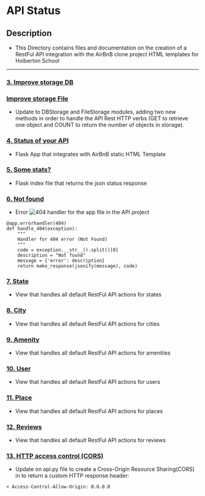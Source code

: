 # API Status

## Description

* This Directory contains files and documentation on the creation of a RestFul
API integration with the AirBnB clone project HTML templates for Holberton
School

---

### [3. Improve storage DB](./../models/engine/db_storage.py)
### [Improve storage File](./../models/engine/file_storage.py)
* Update to DBStorage and FileStorage modules, adding two new methods in order
to handle the API Rest HTTP verbs (GET to retrieve one object and COUNT to
return the number of objects in storage).

### [4. Status of your API](./v1/views/app.py)
* Flask App that integrates with AirBnB static HTML Template

### [5. Some stats?](./v1/views/index.py)
* Flask index file that returns the json status response

### [6. Not found](./v1/views/app.py)
* Error ![404](https://img.shields.io/badge/-404-red) handler for the app file in the API project
```
@app.errorhandler(404)
def handle_404(exception):
    """
    Handler for 404 error (Not Found)
    """
    code = exception.__str__().split()[0]
    description = "Not found"
    message = {'error': description}
    return make_response(jsonify(message), code)
```
### [7. State](./v1/views/states.py)
* View that handles all default RestFul API actions for states

### [8. City](./v1/views/cities.py)
* View that handles all default RestFul API actions for cities

### [9. Amenity](./v1/views/amenities.py)
* View that handles all default RestFul API actions for amenities

### [10. User](./v1/views/users.py)
* View that handles all default RestFul API actions for users

### [11. Place](./v1/views/places.py)
* View that handles all default RestFul API actions for places

### [12. Reviews](./v1/views/places_reviews.py)
* View that handles all default RestFul API actions for reviews

### [13. HTTP access control (CORS)](./v1/app.py)
* Update on api.py file to create a Cross-Origin Resource Sharing(CORS) in
to return a custom HTTP response header:
```
< Access-Control-Allow-Origin: 0.0.0.0
```
